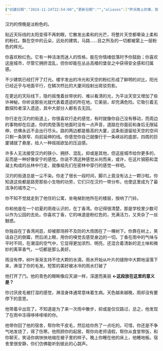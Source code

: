 ```yaml
---
{"创建日期":"2024-11-24T22:54:00","更新日期":"","aliases":["昨天晚上的事，我看，就这样吧"],"tags":null,"author":"morihiko & 苍离","dg-publish":true,"permalink":"/02-闳推演/推演-丁香的香气/","dgPassFrontmatter":true,"noteIcon":"\\！Read Me！\\others\\data\\svg","created":"2024-11-25T09:04:27.000+08:00","updated":"2024-11-25T09:04:27.000+08:00"}
---
```



汉灼的傍晚是淡粉色的。

贴近天际线的太阳变得不再刺眼，它散发出柔和的光芒，将整片天空都晕染上柔和的粉红。飘在空中的云朵，远处的建筑，马路......目之所及的一切都被蒙上一层粉色的辉光。

你喜欢粉红色。它有一种活泼而迷人的性格，能在你情绪低落时予你鼓励；你喜欢这座城市，尽管它拥挤混乱，但你却能在丛丛高楼的堡垒之中获得安全感和归属感。

不少建筑已经打开了灯光。楼宇发出的冷光和天空的粉红形成了鲜明的对比，阳光已经近乎与地面平行，在鳞次栉比的大厦间投射出斑驳剪影。

在更远的天际线下，隐约摇曳着丝带状的、难以看清的光，为平淡天空又增加了些许神秘。你听说那些光就代表着遗迹的所在地，它美丽，却充满危险。它吸引着无数探险者深入遗迹，其中大部分人都有去无回。

你行走在汉灼的街道上，你很喜欢行走的感觉，有时就像你自己没有移动，而周边的事物却在后退，你的肉垫落在地面时没有一点声音，道路在你面前和身后无限延伸，仿佛永远不会出行尽头。路的两边都是极高的大厦，这条街道留给天空的空间只剩一条狭窄、向前延伸的线。你感觉你自己就像行于一条峡谷的底部，四周的巨厦铺就了悬崖，给人一种摇摇欲坠的压迫感。

许多人无法接受汉灼的狭小、拥挤、混乱，抑或是其他，但这座城市给你更多的，反而是一种好像安宁的感觉。你说不清这种感觉从何而来，或许，在这片钢筋和混凝土构成的丛林中行走，就像祖先们在密林中穿行的感觉一样吧。

汉灼的街道总是一尘不染。你走了很长一段时间，脚爪上竟没有沾上一颗沙粒。你知道这些都是路旁那些小生物的功劳，它们只在汉灼一带分布，也使这里成为了最洁净的城市之一。

你不知不觉就走到了他住的公寓，坐电梯到他所在的楼层，按响了门铃。

你和他是在一个初夏的雨夜认识的，在丁香湾。你记得很清楚，那是学校里少数可以作为公园的去处。你喜欢丁香，它的味道是粉红色的，充满活力，又夹杂了一丝魅惑。

你独自在丁香湾闲逛，却被那场猝不及防的大雨困在了一棵树下。你靠在树上，笑话自己的倒霉，然后闭上眼，用你的嗅觉去感受身边的一切。丁香在雨中的气味与平时不同，在潮湿的空气中，它显得更加浓烈、明亮，还混合着清新的泥土味和微妙的离草香气，一切都是那么美好。

雨没有停，树叶渐渐支持不住大颗的水滴，雨水开始从叶片的缝隙中大颗地滚落下来，淋湿了你的毛发。短暂的美好被冰冷的雨水打破了

他打开了门。他的青色的眼眸像应天湖一样，深邃而美丽 **←这段放在这里的意义是？**

你讨厌皮毛被打湿的感觉，淋湿身体通常意味着生病。天色越来越晚，雨却没有要停下的意思。

他带着伞出现了。不知道是为了来一次雨中散步，抑或是仅仅路过，总之，他发现了在雨中冻得哆哆嗦嗦的你。

他带你回了他的宿舍，帮你吹干皮毛，然后给你热了一点吃的。可惜，你还是不争气地发烧了，得了伤寒。他照顾你的起居，帮你向老师请假，帮你从食堂带饭，和你聊天，笑话你病怏怏地缩在被子里的样子。晚上你睡在他的床上，他睡地板。宿舍里很安静，你们仿佛能听到彼此的心跳声。

